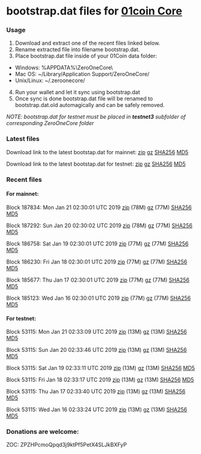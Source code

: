 # bootstrap.dat files for [01coin Core](https://01coin.io)

### Usage

1. Download and extract one of the recent files linked below.
2. Rename extracted file into filename bootstrap.dat.
3. Place bootstrap.dat file inside of your 01Coin data folder:
 - Windows: %APPDATA%\ZeroOneCore\
 - Mac OS: ~/Library/Application Support/ZeroOneCore/
 - Unix/Linux: ~/.zeroonecore/
4. Run your wallet and let it sync using bootstrap.dat
5. Once sync is done bootstrap.dat file will be renamed to bootstrap.dat.old automagically and can be safely removed.

_NOTE: bootstrap.dat for testnet must be placed in **testnet3** subfolder of corresponding ZeroOneCore folder_

### Latest files
Download link to the latest bootstap.dat for mainnet: [zip](https://files.01coin.io/mainnet/bootstrap.dat.zip) [gz](https://files.01coin.io/mainnet/bootstrap.dat.tar.gz) [SHA256](https://files.01coin.io/mainnet/sha256.txt) [MD5](https://files.01coin.io/mainnet/md5.txt)

Download link to the latest bootstap.dat for testnet: [zip](https://files.01coin.io/testnet/bootstrap.dat.zip) [gz](https://files.01coin.io/testnet/bootstrap.dat.tar.gz) [SHA256](https://files.01coin.io/testnet/sha256.txt) [MD5](https://files.01coin.io/testnet/md5.txt)

### Recent files

#### For mainnet:

Block 187834: Mon Jan 21 02:30:01 UTC 2019 [zip](https://files.01coin.io/mainnet/2019-01-21/bootstrap.dat.zip) (78M) [gz](https://files.01coin.io/mainnet/2019-01-21/bootstrap.dat.tar.gz) (77M) [SHA256](https://files.01coin.io/mainnet/2019-01-21/sha256.txt) [MD5](https://files.01coin.io/mainnet/2019-01-21/md5.txt)

Block 187292: Sun Jan 20 02:30:02 UTC 2019 [zip](https://files.01coin.io/mainnet/2019-01-20/bootstrap.dat.zip) (78M) [gz](https://files.01coin.io/mainnet/2019-01-20/bootstrap.dat.tar.gz) (77M) [SHA256](https://files.01coin.io/mainnet/2019-01-20/sha256.txt) [MD5](https://files.01coin.io/mainnet/2019-01-20/md5.txt)

Block 186758: Sat Jan 19 02:30:01 UTC 2019 [zip](https://files.01coin.io/mainnet/2019-01-19/bootstrap.dat.zip) (77M) [gz](https://files.01coin.io/mainnet/2019-01-19/bootstrap.dat.tar.gz) (77M) [SHA256](https://files.01coin.io/mainnet/2019-01-19/sha256.txt) [MD5](https://files.01coin.io/mainnet/2019-01-19/md5.txt)

Block 186230: Fri Jan 18 02:30:01 UTC 2019 [zip](https://files.01coin.io/mainnet/2019-01-18/bootstrap.dat.zip) (77M) [gz](https://files.01coin.io/mainnet/2019-01-18/bootstrap.dat.tar.gz) (77M) [SHA256](https://files.01coin.io/mainnet/2019-01-18/sha256.txt) [MD5](https://files.01coin.io/mainnet/2019-01-18/md5.txt)

Block 185677: Thu Jan 17 02:30:01 UTC 2019 [zip](https://files.01coin.io/mainnet/2019-01-17/bootstrap.dat.zip) (77M) [gz](https://files.01coin.io/mainnet/2019-01-17/bootstrap.dat.tar.gz) (77M) [SHA256](https://files.01coin.io/mainnet/2019-01-17/sha256.txt) [MD5](https://files.01coin.io/mainnet/2019-01-17/md5.txt)

Block 185123: Wed Jan 16 02:30:01 UTC 2019 [zip](https://files.01coin.io/mainnet/2019-01-16/bootstrap.dat.zip) (77M) [gz](https://files.01coin.io/mainnet/2019-01-16/bootstrap.dat.tar.gz) (77M) [SHA256](https://files.01coin.io/mainnet/2019-01-16/sha256.txt) [MD5](https://files.01coin.io/mainnet/2019-01-16/md5.txt)


#### For testnet:

Block 53115: Mon Jan 21 02:33:09 UTC 2019 [zip](https://files.01coin.io/testnet/2019-01-21/bootstrap.dat.zip) (13M) [gz](https://files.01coin.io/testnet/2019-01-21/bootstrap.dat.tar.gz) (13M) [SHA256](https://files.01coin.io/testnet/2019-01-21/sha256.txt) [MD5](https://files.01coin.io/testnet/2019-01-21/md5.txt)

Block 53115: Sun Jan 20 02:33:46 UTC 2019 [zip](https://files.01coin.io/testnet/2019-01-20/bootstrap.dat.zip) (13M) [gz](https://files.01coin.io/testnet/2019-01-20/bootstrap.dat.tar.gz) (13M) [SHA256](https://files.01coin.io/testnet/2019-01-20/sha256.txt) [MD5](https://files.01coin.io/testnet/2019-01-20/md5.txt)

Block 53115: Sat Jan 19 02:33:11 UTC 2019 [zip](https://files.01coin.io/testnet/2019-01-19/bootstrap.dat.zip) (13M) [gz](https://files.01coin.io/testnet/2019-01-19/bootstrap.dat.tar.gz) (13M) [SHA256](https://files.01coin.io/testnet/2019-01-19/sha256.txt) [MD5](https://files.01coin.io/testnet/2019-01-19/md5.txt)

Block 53115: Fri Jan 18 02:33:17 UTC 2019 [zip](https://files.01coin.io/testnet/2019-01-18/bootstrap.dat.zip) (13M) [gz](https://files.01coin.io/testnet/2019-01-18/bootstrap.dat.tar.gz) (13M) [SHA256](https://files.01coin.io/testnet/2019-01-18/sha256.txt) [MD5](https://files.01coin.io/testnet/2019-01-18/md5.txt)

Block 53115: Thu Jan 17 02:33:40 UTC 2019 [zip](https://files.01coin.io/testnet/2019-01-17/bootstrap.dat.zip) (13M) [gz](https://files.01coin.io/testnet/2019-01-17/bootstrap.dat.tar.gz) (13M) [SHA256](https://files.01coin.io/testnet/2019-01-17/sha256.txt) [MD5](https://files.01coin.io/testnet/2019-01-17/md5.txt)

Block 53115: Wed Jan 16 02:33:24 UTC 2019 [zip](https://files.01coin.io/testnet/2019-01-16/bootstrap.dat.zip) (13M) [gz](https://files.01coin.io/testnet/2019-01-16/bootstrap.dat.tar.gz) (13M) [SHA256](https://files.01coin.io/testnet/2019-01-16/sha256.txt) [MD5](https://files.01coin.io/testnet/2019-01-16/md5.txt)


### Donations are welcome:

ZOC: ZPZHPcmoQpqd3j9ktPf5PetX4SLJkBXFyP
